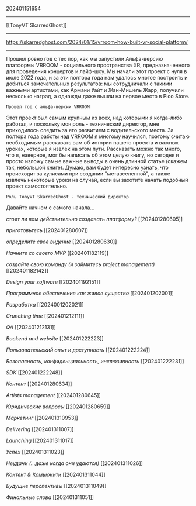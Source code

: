 202401151654
***
[[TonyVT SkarredGhost]]
***
https://skarredghost.com/2024/01/15/vrroom-how-built-vr-social-platform/
***
Прошел ровно год с тех пор, как мы запустили Альфа-версию платформы VRROOM - социального пространства XR, предназначенного для проведения концертов и лайф-шоу. Мы начали этот проект с нуля в июле 2022 года, и за эти полтора года нам удалось многое построить и добиться замечательных результатов: мы сотрудничали с такими важными артистами, как Армани Уайт и Жан-Мишель Жарр, получили несколько наград, а однажды даже вышли на первое место в Pico Store.

```
Прошел год с альфа-версии VRROOM
```

Этот проект был самым крупным из всех, над которыми я когда-либо работал, и поскольку моя роль - технический директор, мне приходилось следить за его развитием с водительского места. За полтора года работы над VRROOM я многому научился, поэтому считаю необходимым рассказать вам об истории нашего проекта и важных уроках, которые я извлек на этом пути. Рассказать можно так много, что я, наверное, мог бы написать об этом целую книгу, но сегодня я просто изложу самые важные выводы в очень длинной статье (скажем так, небольшой книге). Думаю, вам будет интересно узнать, что происходит за кулисами при создании "метавселенной", а также извлечь некоторые уроки на случай, если вы захотите начать подобный проект самостоятельно.

```
Роль TonyVT SkarredGhost - технический директор
```

Давайте начнем с самого начала...

*стоит ли вам действительно создавать платформу?*
[[202401280605]]

*приготовьтесь*
[[202401280607]]

*определите свое видение*
[[202401280630]]

*Начните со своего MVP*
[[202401182119]]

*создайте свою команду (и займитесь project management)*
[[202401182142]]

*Design your software*
[[202401192151]]

*Программное обеспечение как живое существо*
[[202401202001]]

*Разработка*
[[2024001202021]]

*Crunching time*
[[202401212111]]

*QA*
[[202401212131]]

*Backend and website*
[[202401222223]]

*Пользовательский опыт и доступность*
[[202401222224]]

*Безопасность, конфиденциальность, инклюзивность*
[[202401222231]]

*SDK*
[[202401222248]]

*Контент*
[[202401280634]]

*Artists management*
[[202401280645]]

*Юридические вопросы*
[[202401280659]]

*Маркетинг*
[[202401310953]]

*Delivering*
[[202401311007]]

*Launching*
[[202401311017]]

*Успех*
[[202401311023]]

*Неудачи (...даже когда они удаются)*
[[202401311026]]

*Контент & Комьюнити*
[[202401311044]]

*Будущие перспективы*
[[202401311049]]

*Финальные слова*
[[202401311051]]